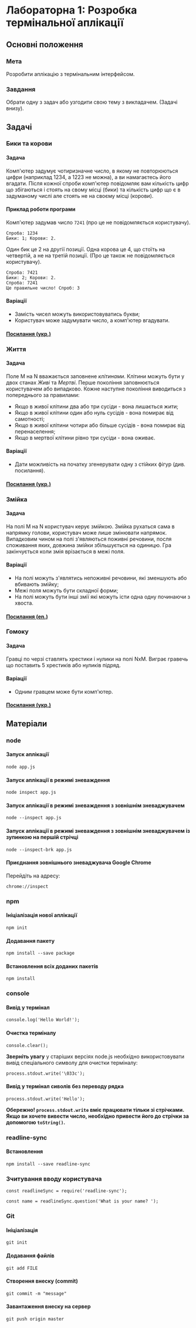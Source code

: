 # Лабораторна 1: Розробка термінальної аплікації

## Основні положення

### Мета
Розробити аплікацію з термінальним інтерфейсом.

### Завдання
Обрати одну з задач або узгодити свою тему з викладачем. (Задачі внизу).

## Задачі

### Бики та корови

#### Задача
Комп'ютер задумує чотиризначне число, в якому не повторюються цифри (наприклад 1234, а 1223 не можна), а ви намагаєтесь його вгадати. Після кожної спроби комп'ютер повідомляє вам кількість цифр що збігаються і стоять на свому місці (бики) та кількість цифр що є в задуманому числі але стоять не на своєму місці (корови).

#### Приклад роботи програми
Комп'ютер задумав число `7241` (про це не повідомляється користувачу).
```
Спроба: 1234
Бики: 1; Корови: 2.
```
Один бик це 2 на другії позиції. Одна корова це 4, що стоїть на четвертій, а не на третій позиції. (Про це також не повідомляється користувачу).
```
Спроба: 7421
Бики: 2; Корови: 2.
Спроба: 7241
Це правильне число! Спроб: 3
```

#### Варіації
- Замість чисел можуть використовуватись букви;
- Користувач може задумувати число, а комп'ютер вгадувати.

#### [Посилання (укр.)](https://uk.wikipedia.org/wiki/%D0%91%D0%B8%D0%BA%D0%B8_%D1%82%D0%B0_%D0%BA%D0%BE%D1%80%D0%BE%D0%B2%D0%B8)

### Життя

#### Задача
Поле M на N вважається заповнене *клітинами*. Клітини можуть бути у двох станах *Живі* та *Мертві*. Перше покоління заповнюється користувачем або випадково. Кожне наступне покоління виводиться з попереднього за правилами:
- Якщо в живої клітини два або три сусіди - вона лишається жити;
- Якщо в живої клітини один або нуль сусідів - вона помирає від самотності;
- Якщо в живої клітини чотири або більше сусідів - вона помирає від перенаселення;
- Якщо в мертвої клітини рівно три сусіди - вона оживає.

#### Варіації
- Дати можливість на початку згенерувати одну з стійких фігур (див. посилання).

#### [Посилання (укр.)](https://uk.wikipedia.org/wiki/%D0%96%D0%B8%D1%82%D1%82%D1%8F_%28%D0%B3%D1%80%D0%B0%29)

### Змійка

#### Задача
На полі M на N користувач керує змійкою. Змійка рухаться сама в напрямку голови, користувач може лише змінювати напрямок. Випадковим чином на полі з'являються поживні речовини, посля споживання яких, довжина змійки збільшується на одиницю. Гра закінчується коли змія врізається в межі поля.

#### Варіації
- На полі можуть з'являтись непоживні речовини, які зменшують або вбивають змійку;
- Межі поля можуть бути складної форми;
- На полі можуть бути інші змії які можуть істи одна одну починаючи з хвоста.

#### [Посилання (en.)](https://en.wikipedia.org/wiki/Snake)

### Гомоку

#### Задача
Гравці по черзі ставлять хрестики і нулики на полі NxM. Виграє гравечь що поставить 5 хрестиків або нуликів підряд.

#### Варіації
- Одним гравцем може бути комп'ютер.

#### [Посилання (укр.)](https://uk.wikipedia.org/wiki/%D0%93%D0%BE%D0%BC%D0%BE%D0%BA%D1%83)

## Матеріали

### node

#### Запуск аплікації
```
node app.js
```

#### Запуск аплікації в режимі зневаждення
```
node inspect app.js
```

#### Запуск аплікації в режимі зневаждення з зовнішнім зневаджувачем
```
node --inspect app.js
```

#### Запуск аплікації в режимі зневаждення з зовнішнім зневаджувачем із зупинкою на першій стрічці
```
node --inspect-brk app.js
```

#### Приєднання зовнішнього зневаджувача Google Chrome
Перейдіть на адресу:
```
chrome://inspect
```

### npm

#### Ініціалізація нової аплікації
```
npm init
```

#### Додавання пакету
```
npm install --save package
```

#### Встановлення всіх доданих пакетів
```
npm install
```

### console

#### Вивід у термінал
```
console.log('Hello World!');
```

#### Очистка терміналу
```
console.clear();
```

**Зверніть увагу** у старіших версіях node.js необхідно використовувати вивід спеціального символу для очистки терміналу:
```
process.stdout.write('\033c');
```

#### Вивід у термінал сиволів без переводу рядка
```
process.stdout.write('Hello');
```
**Обережно! `process.stdout.write` вміє працювати тільки зі стрічками. Якщо ви хочете вивести число, необхідно привести його до стрічки за допомогою `toString()`.**

### readline-sync

#### Встановлення
```
npm install --save readline-sync
```

### Зчитування вводу користувача
```
const readlineSync = require('readline-sync');

const name = readlineSync.question('What is your name? ');
```

### Git

#### Ініціалізація
```
git init
```

#### Додавання файлів
```
git add FILE
```

#### Створення внеску (commit)
```
git commit -m "message"
```

#### Завантаження внеску на сервер
```
git push origin master
```
